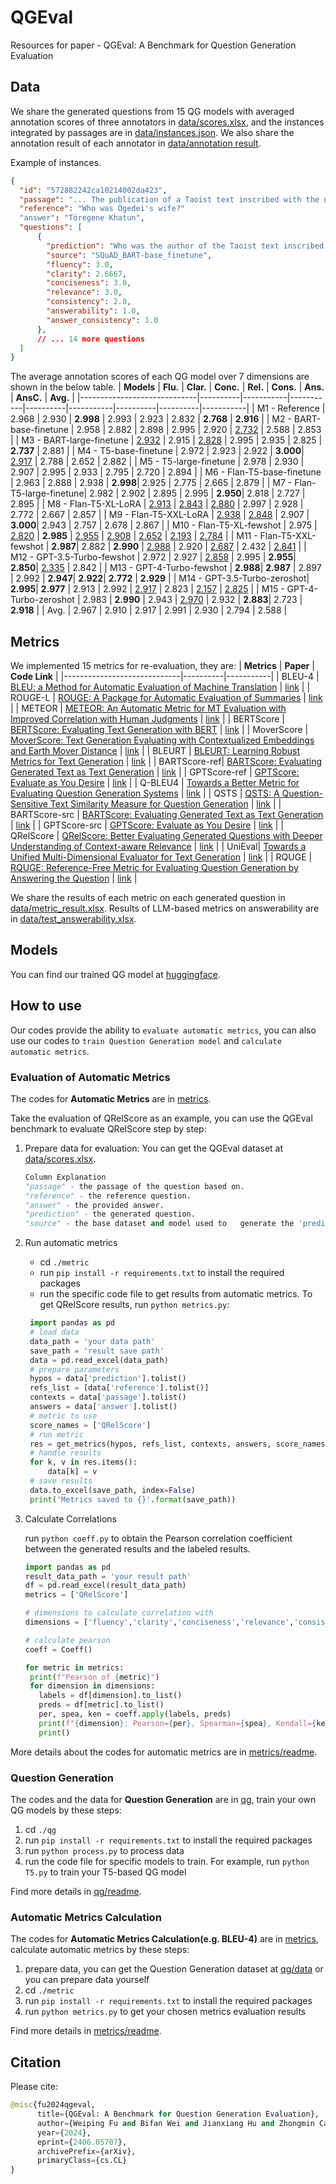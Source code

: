 # QGEval
Resources for paper - QGEval: A Benchmark for Question Generation Evaluation

## Data
We share the generated questions from 15 QG models with averaged annotation scores of three annotators in [data/scores.xlsx](./data/scores.xlsx), and the instances integrated by passages are in [data/instances.json](./data/instances.json).
We also share the annotation result of each annotator in [data/annotation result](./data/annotation%20result).

Example of instances.
```json
{
  "id": "572882242ca10214002da423",
  "passage": "... The publication of a Taoist text inscribed with the name of Töregene Khatun, Ögedei's wife, ...",
  "reference": "Who was Ögedei's wife?"
  "answer": "Töregene Khatun",
  "questions": [
      {
        "prediction": "Who was the author of the Taoist text inscribed with the name of?",
        "source": "SQuAD_BART-base_finetune",
        "fluency": 3.0,
        "clarity": 2.6667,
        "conciseness": 3.0,
        "relevance": 3.0,
        "consistency": 2.0,
        "answerability": 1.0,
        "answer_consistency": 1.0
      },
      // ... 14 more questions
  ]
}
```

The average annotation scores of each QG model over 7 dimensions are shown in the below table.
| **Models**                | **Flu.** | **Clar.** | **Conc.** | **Rel.** | **Cons.** | **Ans.** | **AnsC.** | **Avg.** | 
|-----------------------------|----------|-----------|-----------|----------|-----------|----------|----------|-----------|
| M1 - Reference              | 2.968    | 2.930     | **2.998** | 2.993    | 2.923     | 2.832    | **2.768** | **2.916** |
| M2 - BART-base-finetune     | 2.958    | 2.882     | 2.898     | 2.995    | 2.920     | <u>2.732</u>  | 2.588     | 2.853 |
| M3 - BART-large-finetune    | <u>2.932</u>  | 2.915     | <u>2.828</u>   | 2.995    | 2.935    | 2.825    | **2.737** | 2.881  |
| M4 - T5-base-finetune       | 2.972    | 2.923     | 2.922     | **3.000**| <u>2.917</u>   | 2.788    | 2.652     | 2.882 |
| M5 - T5-large-finetune      | 2.978    | 2.930     | 2.907     | 2.995    | 2.933     | 2.795    |  2.720    | 2.894 |
| M6 - Flan-T5-base-finetune | 2.963    | 2.888     | 2.938     | **2.998**| 2.925     | 2.775    | 2.665     | 2.879 |
| M7 - Flan-T5-large-finetune| 2.982    | 2.902     | 2.895     | 2.995    | **2.950**| 2.818    | 2.727     | 2.895 |
| M8 - Flan-T5-XL-LoRA        | <u>2.913</u>  | <u>2.843</u>   | <u>2.880</u>   | 2.997    | 2.928     | 2.772    | 2.667     | 2.857 |
| M9 - Flan-T5-XXL-LoRA       | <u>2.938</u>  | <u>2.848</u>   | 2.907     | **3.000**| 2.943    | 2.757    | 2.678     | 2.867 |
| M10 - Flan-T5-XL-fewshot    | 2.975    | <u>2.820</u>   | **2.985** | <u>2.955</u>  | <u>2.908</u>   | <u>2.652</u>  | <u>2.193</u>   | <u>2.784</u> |
| M11 - Flan-T5-XXL-fewshot   | **2.987**| 2.882     | **2.990** | <u>2.988</u>  | 2.920     | <u>2.687</u>  |  2.432     | <u>2.841</u> |
| M12 - GPT-3.5-Turbo-fewshot | 2.972    | 2.927     | <u>2.858</u>   | 2.995    | **2.955**| **2.850**|  <u>2.335</u>   | 2.842 |
| M13 - GPT-4-Turbo-fewshot   | **2.988**| **2.987** | 2.897     | 2.992    | **2.947**| **2.922**| **2.772** | **2.929** |
| M14 - GPT-3.5-Turbo-zeroshot| **2.995**| **2.977** | 2.913     | 2.992    | <u>2.917</u>   | 2.823    | <u>2.157</u>   | <u>2.825</u> |
| M15 - GPT-4-Turbo-zeroshot  | 2.983    | **2.990** | 2.943     | <u>2.970</u>  | 2.932     | **2.883**| 2.723     | **2.918** |
| Avg.                  | 2.967    | 2.910     | 2.917     | 2.991    | 2.930     | 2.794   | 2.588 |


## Metrics
We implemented 15 metrics for re-evaluation, they are:
| **Metrics**                | **Paper** | **Code Link** |
|-----------------------------|----------|-----------|
| BLEU-4            | [BLEU: a Method for Automatic Evaluation of Machine Translation](https://aclanthology.org/P02-1040.pdf)  |  [link](https://www.nltk.org/_modules/nltk/translate/bleu_score.html)   |
| ROUGE-L     | [ROUGE: A Package for Automatic Evaluation of Summaries](https://aclanthology.org/W04-1013.pdf)   | [link](https://github.com/google-research/google-research/tree/master/rouge)   | 
| METEOR    | [METEOR: An Automatic Metric for MT Evaluation with Improved Correlation with Human Judgments](https://aclanthology.org/W05-0909.pdf)  | [link](https://www.nltk.org/api/nltk.translate.meteor_score.html) | 
| BERTScore       | [BERTScore: Evaluating Text Generation with BERT](https://openreview.net/pdf?id=SkeHuCVFDr)   | [link](https://github.com/Tiiiger/bert_score)     | 
| MoverScore      | [MoverScore: Text Generation Evaluating with Contextualized Embeddings and Earth Mover Distance](https://aclanthology.org/D19-1053.pdf)   | [link](https://github.com/AIPHES/emnlp19-moverscore)     | 
| BLEURT | [BLEURT: Learning Robust Metrics for Text Generation](https://aclanthology.org/2020.acl-main.704.pdf)    | [link](https://github.com/google-research/bleurt)     |
| BARTScore-ref| [BARTScore: Evaluating Generated Text as Text Generation](https://arxiv.org/pdf/2106.11520.pdf)    | [link](https://github.com/neulab/BARTScore)     |
| GPTScore-ref        | [GPTScore: Evaluate as You Desire](https://arxiv.org/pdf/2302.04166.pdf)  | [link](https://github.com/jinlanfu/GPTScore)   | 
| Q-BLEU4       | [Towards a Better Metric for Evaluating Question Generation Systems](https://aclanthology.org/D18-1429.pdf)  | [link](https://github.com/PrekshaNema25/Answerability-Metric)   |
| QSTS    | [QSTS: A Question-Sensitive Text Similarity Measure for Question Generation](https://aclanthology.org/2022.coling-1.337.pdf)    | [link](./metrics/QSTS)   | 
| BARTScore-src   | [BARTScore: Evaluating Generated Text as Text Generation](https://arxiv.org/pdf/2106.11520.pdf) | [link](https://github.com/neulab/BARTScore)     | 
| GPTScore-src | [GPTScore: Evaluate as You Desire](https://arxiv.org/pdf/2302.04166.pdf)    | [link](https://github.com/jinlanfu/GPTScore)     |
| QRelScore   | [QRelScore: Better Evaluating Generated Questions with Deeper Understanding of Context-aware Relevance](https://aclanthology.org/2022.emnlp-main.37.pdf) | [link](https://github.com/Robert-xiaoqiang/QRelScore) | 
| UniEval| [Towards a Unified Multi-Dimensional Evaluator for Text Generation](https://aclanthology.org/2022.emnlp-main.131.pdf) | [link](https://github.com/maszhongming/UniEval) | 
| RQUGE  | [RQUGE: Reference-Free Metric for Evaluating Question Generation by Answering the Question](https://aclanthology.org/2023.findings-acl.428.pdf)   | [link](https://github.com/alirezamshi/RQUGE) | 

We share the results of each metric on each generated question in [data/metric_result.xlsx](https://github.com/WeipingFu/QGEval/blob/main/data/metric_result.xlsx).
Results of LLM-based metrics on answerability are in [data/test_answerability.xlsx](./data/test_answerability.xlsx).

## Models
You can find our trained QG model at [huggingface](https://huggingface.co/QGEval2024).

## How to use
Our codes provide the ability to `evaluate automatic metrics`, you can also use our codes to `train Question Generation model` and `calculate automatic metrics`.
### Evaluation of Automatic Metrics
The codes for **Automatic Metrics** are in [metrics](./metrics).

Take the evaluation of QRelScore as an example, you can use the QGEval benchmark to evaluate QRelScore step by step:
1. Prepare data for evaluation:
You can get the QGEval dataset at [data/scores.xlsx](./data/scores.xlsx).
    ```python
    Column Explanation
    "passage" - the passage of the question based on.
    "reference" - the reference question.
    "answer" - the provided answer.
    "prediction" - the generated question.
    "source" - the base dataset and model used to   generate the 'prediction' question.
    ```

2. Run automatic metrics
   - cd `./metric`
   - run `pip install -r requirements.txt` to install the required packages
   - run the specific code file to get results from automatic metrics. To get QRelScore results, run `python metrics.py`:
   ```python
    import pandas as pd
    # load data
    data_path = 'your data path'
    save_path = 'result save path'
    data = pd.read_excel(data_path)
    # prepare parameters
    hypos = data['prediction'].tolist()
    refs_list = [data['reference'].tolist()]
    contexts = data['passage'].tolist()
    answers = data['answer'].tolist()
    # metric to use
    score_names = ['QRelScore']
    # run metric
    res = get_metrics(hypos, refs_list, contexts, answers, score_names=score_names)
    # handle results
    for k, v in res.items():
        data[k] = v
    # save results
    data.to_excel(save_path, index=False)
    print('Metrics saved to {}'.format(save_path))
   ```


3. Calculate Correlations
   
   run `python coeff.py` to obtain the Pearson correlation coefficient between the generated results and the labeled results.
   ```python
   import pandas as pd
   result_data_path = 'your result path'
   df = pd.read_excel(result_data_path)
   metrics = ['QRelScore']

   # dimensions to calculate correlation with
   dimensions = ['fluency','clarity','conciseness','relevance','consistency','answerability','answer_consistency']

   # calculate pearson
   coeff = Coeff()

   for metric in metrics:
    print(f"Pearson of {metric}")
    for dimension in dimensions:
      labels = df[dimension].to_list()
      preds = df[metric].to_list()
      per, spea, ken = coeff.apply(labels, preds)
      print(f"{dimension}: Pearson={per}, Spearman={spea}, Kendall={ken}")
      print()
   ```
More details about the codes for automatic metrics are in [metrics/readme](./metrics/README.md).

### Question Generation
The codes and the data for **Question Generation** are in [qg](./qg), train your own QG models by these steps:
1. cd `./qg`
2. run `pip install -r requirements.txt` to install the required packages
3. run `python process.py` to process data
4. run the code file for specific models to train. For example, run `python T5.py` to train your T5-based QG model

Find more details in [qg/readme](./qg/README.md).

###  Automatic Metrics Calculation
The codes for **Automatic Metrics Calculation(e.g. BLEU-4)** are in [metrics](./metrics), calculate automatic metrics by these steps:
1. prepare data, you can get the Question Generation dataset at [qg/data](./qg/data) or you can prepare data yourself
2. cd `./metric`
3. run `pip install -r requirements.txt` to install the required packages
4. run `python metrics.py` to get your chosen metrics evaluation results

Find more details in [metrics/readme](./metrics/README.md).

## Citation
Please cite:
```python
@misc{fu2024qgeval,
      title={QGEval: A Benchmark for Question Generation Evaluation}, 
      author={Weiping Fu and Bifan Wei and Jianxiang Hu and Zhongmin Cai and Jun Liu},
      year={2024},
      eprint={2406.05707},
      archivePrefix={arXiv},
      primaryClass={cs.CL}
}
```
